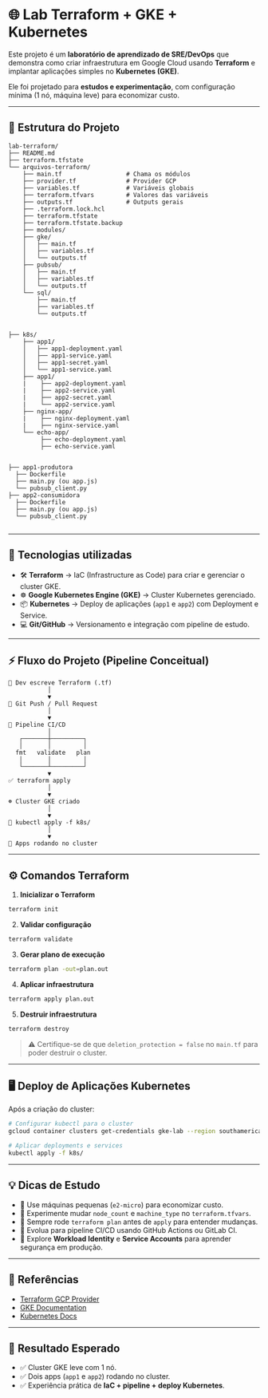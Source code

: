 # 🌐 Lab Terraform + GKE + Kubernetes

Este projeto é um **laboratório de aprendizado de SRE/DevOps** que demonstra como criar infraestrutura em Google Cloud usando **Terraform** e implantar aplicações simples no **Kubernetes (GKE)**.  

Ele foi projetado para **estudos e experimentação**, com configuração mínima (1 nó, máquina leve) para economizar custo.

---

## 📁 Estrutura do Projeto

```
lab-terraform/
├── README.md
├── terraform.tfstate
└── arquivos-terraform/
    ├── main.tf                  # Chama os módulos
    ├── provider.tf              # Provider GCP
    ├── variables.tf             # Variáveis globais
    ├── terraform.tfvars         # Valores das variáveis
    ├── outputs.tf               # Outputs gerais
    ├── .terraform.lock.hcl
    ├── terraform.tfstate
    ├── terraform.tfstate.backup
    ├── modules/
	├── gke/
	│   ├── main.tf
	│   ├── variables.tf
	│   └── outputs.tf
	├── pubsub/
	│   ├── main.tf
	│   ├── variables.tf
	│   └── outputs.tf
	└── sql/
	    ├── main.tf
	    ├── variables.tf
	    └── outputs.tf


├── k8s/
    ├── app1/
	│   ├── app1-deployment.yaml
	│   ├── app1-service.yaml
	│   ├── app1-secret.yaml
	│   └── app1-service.yaml
    ├── app1/
	|    ├── app2-deployment.yaml
	|    ├── app2-service.yaml
	|    ├── app2-secret.yaml
	|    └── app2-service.yaml
	├── nginx-app/
	|	 ├── nginx-deployment.yaml
	|    ├── nginx-service.yaml
    └── echo-app/
         ├── echo-deployment.yaml
         ├── echo-service.yaml


├── app1-produtora
  ├── Dockerfile
  ├── main.py (ou app.js)
  └── pubsub_client.py
├── app2-consumidora
  ├── Dockerfile
  ├── main.py (ou app.js)
  └── pubsub_client.py


```

---

## 🔧 Tecnologias utilizadas

- 🛠 **Terraform** → IaC (Infrastructure as Code) para criar e gerenciar o cluster GKE.  
- ☸️ **Google Kubernetes Engine (GKE)** → Cluster Kubernetes gerenciado.  
- 📦 **Kubernetes** → Deploy de aplicações (`app1` e `app2`) com Deployment e Service.  
- 💻 **Git/GitHub** → Versionamento e integração com pipeline de estudo.  

---

## ⚡ Fluxo do Projeto (Pipeline Conceitual)

```text
📄 Dev escreve Terraform (.tf)
           │
           ▼
🔀 Git Push / Pull Request
           │
           ▼
🤖 Pipeline CI/CD
           │
   ┌───────┼─────────┐
   │       │         │
  fmt   validate   plan
   │       │         │
   └───────┴─────────┘
           ▼
✅ terraform apply
           │
           ▼
☸️ Cluster GKE criado
           │
           ▼
🚀 kubectl apply -f k8s/
           │
           ▼
🎉 Apps rodando no cluster
```

---

## ⚙️ Comandos Terraform

1. **Inicializar o Terraform**  
```bash
terraform init
```

2. **Validar configuração**  
```bash
terraform validate
```

3. **Gerar plano de execução**  
```bash
terraform plan -out=plan.out
```

4. **Aplicar infraestrutura**  
```bash
terraform apply plan.out
```

5. **Destruir infraestrutura**  
```bash
terraform destroy
```
> ⚠️ Certifique-se de que `deletion_protection = false` no `main.tf` para poder destruir o cluster.

---

## 🖥️ Deploy de Aplicações Kubernetes

Após a criação do cluster:

```bash
# Configurar kubectl para o cluster
gcloud container clusters get-credentials gke-lab --region southamerica-east1 --project <PROJECT_ID>

# Aplicar deployments e services
kubectl apply -f k8s/
```

---

## 💡 Dicas de Estudo

- 🔹 Use máquinas pequenas (`e2-micro`) para economizar custo.  
- 🔹 Experimente mudar `node_count` e `machine_type` no `terraform.tfvars`.  
- 🔹 Sempre rode `terraform plan` antes de `apply` para entender mudanças.  
- 🔹 Evolua para pipeline CI/CD usando GitHub Actions ou GitLab CI.  
- 🔹 Explore **Workload Identity** e **Service Accounts** para aprender segurança em produção.  

---

## 🔗 Referências

- [Terraform GCP Provider](https://registry.terraform.io/providers/hashicorp/google/latest/docs)  
- [GKE Documentation](https://cloud.google.com/kubernetes-engine/docs)  
- [Kubernetes Docs](https://kubernetes.io/docs/home/)  

---

## 🚀 Resultado Esperado

- ✅ Cluster GKE leve com 1 nó.  
- ✅ Dois apps (`app1` e `app2`) rodando no cluster.  
- ✅ Experiência prática de **IaC + pipeline + deploy Kubernetes**.  
